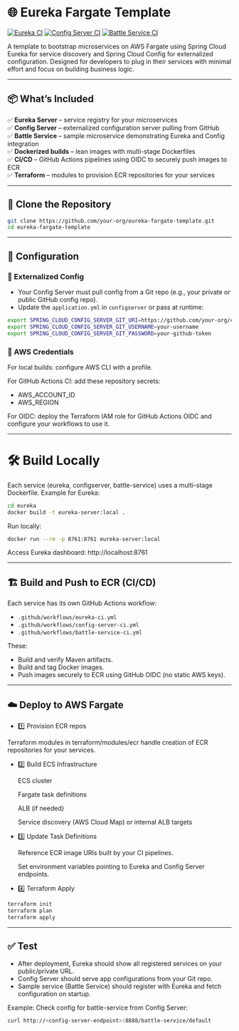 # 🌐 Eureka Fargate Template

[![Eureka CI](https://img.shields.io/github/actions/workflow/status/your-org/eureka-fargate-template/eureka-ci.yml?branch=main&style=flat-square&label=Eureka%20CI)](https://github.com/your-org/eureka-fargate-template/actions/workflows/eureka-ci.yml)
[![Config Server CI](https://img.shields.io/github/actions/workflow/status/your-org/eureka-fargate-template/config-server-ci.yml?branch=main&style=flat-square&label=Config%20Server%20CI)](https://github.com/your-org/eureka-fargate-template/actions/workflows/config-server-ci.yml)
[![Battle Service CI](https://img.shields.io/github/actions/workflow/status/your-org/eureka-fargate-template/battle-service-ci.yml?branch=main&style=flat-square&label=Battle%20Service%20CI)](https://github.com/your-org/eureka-fargate-template/actions/workflows/battle-service-ci.yml)

A template to bootstrap microservices on AWS Fargate using Spring Cloud Eureka for service discovery and Spring Cloud Config for externalized configuration. Designed for developers to plug in their services with minimal effort and focus on building business logic.

---

## 📦 What’s Included

✅ **Eureka Server** – service registry for your microservices  
✅ **Config Server** – externalized configuration server pulling from GitHub  
✅ **Battle Service** – sample microservice demonstrating Eureka and Config integration  
✅ **Dockerized builds** – lean images with multi-stage Dockerfiles  
✅ **CI/CD** – GitHub Actions pipelines using OIDC to securely push images to ECR  
✅ **Terraform** – modules to provision ECR repositories for your services

---

## 🚀 Clone the Repository

```bash
git clone https://github.com/your-org/eureka-fargate-template.git
cd eureka-fargate-template
```

---

## 🔧 Configuration

### 🔹 Externalized Config

* Your Config Server must pull config from a Git repo (e.g., your private or public GitHub config repo).
* Update the `application.yml` in `configserver` or pass at runtime:

```bash 
export SPRING_CLOUD_CONFIG_SERVER_GIT_URI=https://github.com/your-org/config-repo
export SPRING_CLOUD_CONFIG_SERVER_GIT_USERNAME=your-username
export SPRING_CLOUD_CONFIG_SERVER_GIT_PASSWORD=your-github-token
```

### 🔹 AWS Credentials

For local builds: configure AWS CLI with a profile.

For GitHub Actions CI: add these repository secrets:

* AWS_ACCOUNT_ID
* AWS_REGION

For OIDC: deploy the Terraform IAM role for GitHub Actions OIDC and configure your workflows to use it.

---

# 🛠 Build Locally

Each service (eureka, configserver, battle-service) uses a multi-stage Dockerfile. Example for Eureka:

```bash
cd eureka
docker build -t eureka-server:local .
```

Run locally:

```bash
docker run --rm -p 8761:8761 eureka-server:local
```

Access Eureka dashboard: http://localhost:8761

---


## 🏗 Build and Push to ECR (CI/CD)

Each service has its own GitHub Actions workflow:

* `.github/workflows/eureka-ci.yml`
* `.github/workflows/config-server-ci.yml`
* `.github/workflows/battle-service-ci.yml`

These:

* Build and verify Maven artifacts.
* Build and tag Docker images.
* Push images securely to ECR using GitHub OIDC (no static AWS keys).

---

## ☁️ Deploy to AWS Fargate

* 1️⃣ Provision ECR repos

Terraform modules in terraform/modules/ecr handle creation of ECR repositories for your services.

* 2️⃣ Build ECS Infrastructure

    ECS cluster

    Fargate task definitions

    ALB (if needed)

    Service discovery (AWS Cloud Map) or internal ALB targets

* 3️⃣ Update Task Definitions

    Reference ECR image URIs built by your CI pipelines.

    Set environment variables pointing to Eureka and Config Server endpoints.

* 4️⃣ Terraform Apply

```bash 
terraform init
terraform plan
terraform apply
```

---

## ✅ Test

* After deployment, Eureka should show all registered services on your public/private URL.
* Config Server should serve app configurations from your Git repo.
* Sample service (Battle Service) should register with Eureka and fetch configuration on startup.

Example: Check config for battle-service from Config Server:

```bash 
curl http://<config-server-endpoint>:8888/battle-service/default
```

